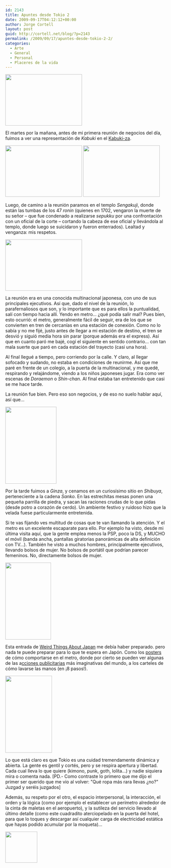```yaml
---
id: 2143
title: Apuntes desde Tokio 2
date: 2009-09-17T04:12:12+00:00
author: Jorge Cortell
layout: post
guid: http://cortell.net/blog/?p=2143
permalink: /2009/09/17/apuntes-desde-tokio-2-2/
categories:
  - Arte
  - General
  - Personal
  - Placeres de la vida
---
```

<img class="aligncenter" title="Kabuki-za" src="http://farm4.static.flickr.com/3456/3933014948_28350f8b9e_m.jpg" alt="" width="240" height="160" />

El martes por la mañana, antes de mi primera reunión de negocios del día, fuimos a ver una representación de _Kabuki_ en el <a title="http://www.kabuki-za.co.jp/english/program.html" href="http://www.kabuki-za.co.jp/english/program.html" target="_blank">Kabuki-za</a>.

<img class="aligncenter" title="interior del Kabuki-za" src="http://farm4.static.flickr.com/3482/3932226387_882955bdd5_m.jpg" alt="" width="240" height="160" />

<img class="aligncenter" title="templo" src="http://farm4.static.flickr.com/3448/3932232551_37da5e0909_m.jpg" alt="" width="240" height="160" />

Luego, de camino a la reunión paramos en el templo _Sengakuji_, donde están las tumbas de los 47 _ronin_ (quienes en 1702, vengaron la muerte de su señor – que fue condenado a realizarse _sepukku_ por una confrontación con un oficial de la corte – cortando la cabeza de ese oficial y llevándola al templo, donde luego se suicidaron y fueron enterrados). Lealtad y venganza: mis respetos.

<img class="aligncenter" title="tumba 47 ronin" src="http://farm3.static.flickr.com/2447/3933017358_bbf523db0d_m.jpg" alt="" width="240" height="160" />

La reunión era en una conocida multinacional japonesa, con uno de sus principales ejecutivos. Así que, dado el nivel de la reunión, lo parafernaliosos que son, y lo importante que es para ellos la puntualidad, salí con tiempo hacia allí. Yendo en metro... ¿qué podía salir mal? Pues bien, esto ocurrió: el metro, generalmente fácil de seguir, era de los que se convierten en tren de cercanías en una estación de conexión. Como no lo sabía y no me fijé, justo antes de llegar a mi estación de destino, el tren se desvió y siguió media hora sin parar (porque además era el express). Así que en cuanto paró me bajé, cogí el siguiente en sentido contrario... con tan mala suerte que paró en cada estación del trayecto (casi una hora).

Al final llegué a tiempo, pero corriendo por la calle. Y claro, al llegar sofocado y sudando, no estaba en condiciones de reunirme. Así que me paré en frente de un colegio, a la puerta de la multinacional, y me quedé, respirando y relajándome, viendo a los niños japoneses jugar. Era como ver escenas de _Doraemon_ o _Shin-chan_. Al final estaba tan entretenido que casi se me hace tarde.

La reunión fue bien. Pero eso son negocios, y de eso no suelo hablar aquí, así que...

<img class="aligncenter" title="restaurante" src="http://farm4.static.flickr.com/3443/3932236777_1b1fec10a4_m.jpg" alt="" width="160" height="240" />

Por la tarde fuimos a _Ginza_, y cenamos en un curiosísimo sitio en _Shibuya_, perteneciente a la cadena _Sanko_. En las estrechitas mesas ponen una pequeña parrilla de piedra, y sacan las raciones crudas de lo que pidas (desde potro a corazón de cerdo). Un ambiente festivo y ruidoso hizo que la velada fuese particularmente entretenida.

Si te vas fijando ves multitud de cosas que te van llamando la atención. Y el metro es un excelente escaparate para ello. Por ejemplo ha visto, desde mi última visita aquí, que la gente emplea menos la PSP, poco la DS, y MUCHO el móvil (banda ancha, pantallas giratorias panorámicas de alta definición con TV...). También he visto a muchos hombres, principalmente ejecutivos, llevando bolsos de mujer. No bolsos de portátil que podrían parecer femeninos. No, directamente bolsos de mujer.

<img class="aligncenter" title="ejecutivo con bolso en el metro de Tokio" src="http://farm3.static.flickr.com/2561/3932989458_e382ef7c73_m.jpg" alt="" width="143" height="240" />

Esta entrada de <a title="http://gakuranman.com/weird-things-about-japan/" href="http://gakuranman.com/weird-things-about-japan/" target="_blank">Weird Things About Japan</a> me debía haber preparado. pero nada te puede preparar para lo que te espera en Japón. Como los <a title="http://inventorspot.com/articles/tokyo_metros_manner_poster_series_scolds_subway_slobs_21049" href="http://inventorspot.com/articles/tokyo_metros_manner_poster_series_scolds_subway_slobs_21049" target="_blank">posters</a> de cómo comportarse en el metro, donde por cierto se pueden ver algunas de las a<a title="http://pingmag.jp/2006/10/13/top-10-ad-tricks-in-tokyos-train-stations/" href="http://pingmag.jp/2006/10/13/top-10-ad-tricks-in-tokyos-train-stations/" target="_blank">cciones publicitarias</a> más imaginativas del mundo, a los carteles de cómo lavarse las manos (en ¡8 pasos!).

<img class="aligncenter" title="poster lavarse las manos" src="http://farm3.static.flickr.com/2460/3932208027_fb5af39510_m.jpg" alt="" width="146" height="240" />

Lo que está claro es que Tokio es una cuidad tremendamente dinámica y abierta. La gente es gentil y cortés, pero y se respira apertura y libertad. Cada cual lleva lo que quiere (kimono, punk, goth, lolita...) y nadie siquiera mira o comenta nada. [PD.- Como contraste lo primero que me dijo el primer ser querido que me vio al volver: "Qué ropa más rara llevas ¿no?" Juzgad y seréis juzgados]

Además, su respeto por el otro, el espacio interpersonal, la interacción, el orden y la lógica (como por ejemplo el establecer un perímetro alrededor de la cinta de maletas en el aeropuerto), y la sutileza del servicio llevado al último detalle (como este cuadradito aterciopelado en la puerta del hotel, para que lo toques y descargar así cualquier carga de electricidad estática que hayas podido acumular por la moqueta)...
  
<img class="alignnone" title="anti elec est" src="http://farm3.static.flickr.com/2421/3934302147_93f0693cd4_t.jpg" alt="" width="100" height="97" />